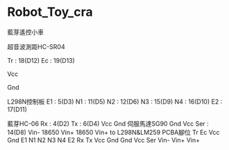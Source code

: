 # Robot_Toy_cra

藍芽遙控小車

超音波測距HC-SR04

Tr : 18(D12) 
Ec : 19(D13)

Vcc

Gnd

L298N控制板
E1 : 5(D3)
N1 : 11(D5)
N2 : 12(D6)
N3 : 15(D9)
N4 : 16(D10)
E2 : 17(D11)

藍芽HC-06
Rx : 4(D2)
Tx : 6(D4)
Vcc
Gnd
伺服馬達SG90
Gnd
Vcc
Ser : 14(D8)
Vin- 18650
Vin+ 18650
Vin+ to L298N&LM259
PCBA腳位
Tr   Ec   Vcc  Gnd  E1   N1   N2   N3   N4   E2
Rx   Tx   Vcc  Gnd  Gnd  Vcc  Ser  Vin- Vin+ Vin+
